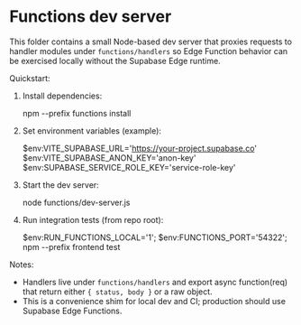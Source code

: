 # Functions dev server

This folder contains a small Node-based dev server that proxies requests to handler modules under `functions/handlers` so Edge Function behavior can be exercised locally without the Supabase Edge runtime.

Quickstart:

1. Install dependencies:

   npm --prefix functions install

2. Set environment variables (example):

   $env:VITE_SUPABASE_URL='https://your-project.supabase.co'
   $env:VITE_SUPABASE_ANON_KEY='anon-key'
   $env:SUPABASE_SERVICE_ROLE_KEY='service-role-key'

3. Start the dev server:

   node functions/dev-server.js

4. Run integration tests (from repo root):

   $env:RUN_FUNCTIONS_LOCAL='1'; $env:FUNCTIONS_PORT='54322'; npm --prefix frontend test

Notes:
- Handlers live under `functions/handlers` and export async function(req) that return either `{ status, body }` or a raw object.
- This is a convenience shim for local dev and CI; production should use Supabase Edge Functions.
